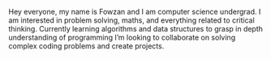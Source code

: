 Hey everyone, my name is Fowzan and I am computer science undergrad.
I am interested in problem solving, maths, and everything related to critical thinking.
Currently learning algorithms and data structures to grasp in depth understanding of programming
I’m looking to collaborate on solving complex coding problems and create projects.
